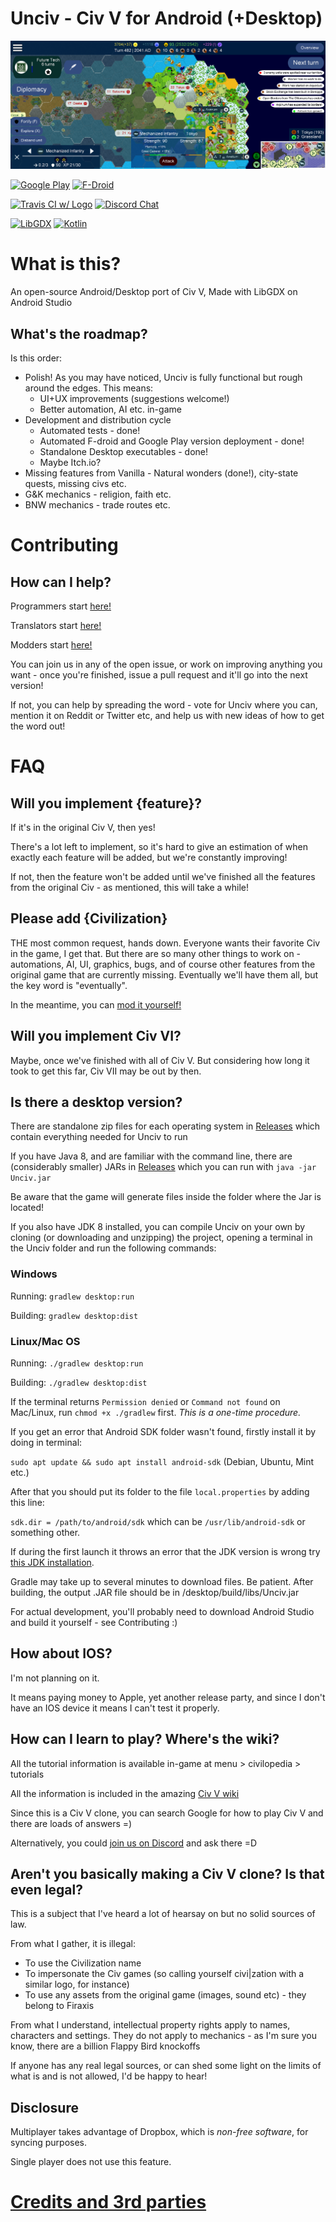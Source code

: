 # Unciv - Civ V for Android (+Desktop)

![](/extraImages/Feature%20graphic.png)


[![Google Play](https://img.shields.io/badge/Google-Play-black.svg)](https://play.google.com/store/apps/details?id=com.unciv.app)
[![F-Droid](https://img.shields.io/f-droid/v/com.unciv.app)](https://f-droid.org/en/packages/com.unciv.app/)

[![Travis CI w/ Logo](https://img.shields.io/travis/yairm210/UnCiv/master.svg?logo=travis)](https://travis-ci.org/yairm210/UnCiv)
[![Discord Chat](https://img.shields.io/discord/586194543280390151.svg)](https://discord.gg/bjrB4Xw)

[![LibGDX](https://img.shields.io/badge/libgdx-1.9.10-red.svg)](https://libgdx.badlogicgames.com/)
[![Kotlin](https://img.shields.io/badge/kotlin-1.3.710-orange.svg)](http://kotlinlang.org/)


# What is this?

An open-source Android/Desktop port of Civ V,
Made with LibGDX on Android Studio

## What's the roadmap?

Is this order:

* Polish! As you may have noticed, Unciv is fully functional but rough around the edges. This means:
    * UI+UX improvements (suggestions welcome!)
    * Better automation, AI etc. in-game
* Development and distribution cycle
   * Automated tests - done!
   * Automated F-droid and Google Play version deployment - done!
   * Standalone Desktop executables - done!
   * Maybe Itch.io?
* Missing features from Vanilla - Natural wonders (done!), city-state quests, missing civs etc.
* G&K mechanics - religion, faith etc.
* BNW mechanics - trade routes etc.

# Contributing

## How can I help?

Programmers start [here!](https://github.com/yairm210/Unciv/wiki/Getting-Started)

Translators start [here!](https://github.com/yairm210/Unciv/wiki/Translating)

Modders start [here!](https://github.com/yairm210/Unciv/wiki/Mods)

You can join us in any of the open issue, or work on improving anything you want - once you're finished, issue a pull request and it'll go into the next version!

If not, you can help by spreading the word - vote for Unciv where you can, mention it on Reddit or Twitter etc, and help us with new ideas of how to get the word out!


# FAQ

## Will you implement {feature}?

If it's in the original Civ V, then yes!

There's a lot left to implement, so it's hard to give an estimation of when exactly each feature will be added, but we're constantly improving!

If not, then the feature won't be added until we've finished all the features from the original Civ - as mentioned, this will take a while!

## Please add {Civilization}

THE most common request, hands down. Everyone wants their favorite Civ in the game, I get that. But there are so many other things to work on - automations, AI, UI, graphics, bugs, and of course other features from the original game that are currently missing. Eventually we'll have them all, but the key word is "eventually".

In the meantime, you can [mod it yourself!](https://github.com/yairm210/Unciv/wiki/Mods)

## Will you implement Civ VI?

Maybe, once we've finished with all of Civ V. But considering how long it took to get this far, Civ VII may be out by then.

## Is there a desktop version?

There are standalone zip files for each operating system in [Releases](https://github.com/yairm210/UnCiv/releases) which contain everything needed for Unciv to run

If you have Java 8, and are familiar with the command line, there are (considerably smaller) JARs in [Releases](https://github.com/yairm210/UnCiv/releases) which you can run with `java -jar Unciv.jar`

Be aware that the game will generate files inside the folder where the Jar is located!

If you also have JDK 8 installed, you can compile Unciv on your own by cloning (or downloading and unzipping) the project, opening a terminal in the Unciv folder and run the following commands:

### Windows

Running: `gradlew desktop:run`

Building: `gradlew desktop:dist`

### Linux/Mac OS

Running: `./gradlew desktop:run`

Building: `./gradlew desktop:dist`

If the terminal returns `Permission denied` or `Command not found` on Mac/Linux, run `chmod +x ./gradlew` first. *This is a one-time procedure.*

If you get an error that Android SDK folder wasn't found, firstly install it by doing in terminal:

`sudo apt update && sudo apt install android-sdk` (Debian, Ubuntu, Mint etc.)

After that you should put its folder to the file `local.properties` by adding this line:

`sdk.dir = /path/to/android/sdk` which can be `/usr/lib/android-sdk` or something other.

If during the first launch it throws an error that the JDK version is wrong try [this JDK installation](https://www.azul.com/downloads/zulu-community/?package=jdk).

Gradle may take up to several minutes to download files. Be patient.
After building, the output .JAR file should be in /desktop/build/libs/Unciv.jar

For actual development, you'll probably need to download Android Studio and build it yourself - see Contributing :)


## How about IOS?

I'm not planning on it.

It means paying money to Apple, yet another release party,
 and since I don't have an IOS device it means I can't test it properly.

## How can I learn to play? Where's the wiki?

All the tutorial information is available in-game at menu > civilopedia > tutorials

All the information is included in the amazing [Civ V wiki](https://civilization.fandom.com/wiki/)

Since this is a Civ V clone, you can search Google for how to play Civ V and there are loads of answers =)

Alternatively, you could [join us on Discord](https://discord.gg/bjrB4Xw) and ask there =D

## Aren't you basically making a Civ V clone? Is that even legal?

This is a subject that I've heard a lot of hearsay on but no solid sources of law.

From what I gather, it is illegal:
 - To use the Civilization name
 - To impersonate the Civ games (so calling yourself civi|zation with a similar logo, for instance)
 - To use any assets from the original game (images, sound etc) - they belong to Firaxis

From what I understand, intellectual property rights apply to names, characters and settings. They do not apply to mechanics - as I'm sure you know, there are a billion Flappy Bird knockoffs

If anyone has any real legal sources, or can shed some light on the limits of what is and is not allowed, I'd be happy to hear!

## Disclosure

Multiplayer takes advantage of Dropbox, which is *non-free software*, for syncing purposes.

Single player does not use this feature.

# [Credits and 3rd parties](docs/Credits.md)
